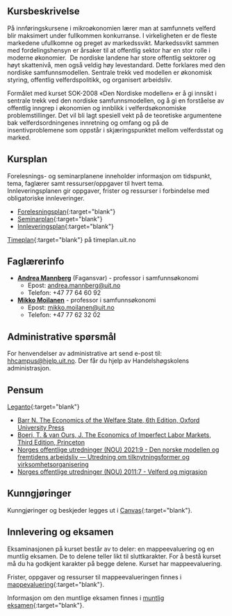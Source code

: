 
## Kursbeskrivelse 
På innføringskursene i mikroøkonomien lærer man at samfunnets velferd blir maksimert under fullkommen konkurranse. I virkeligheten er de fleste markedene ufullkomne og preget av markedssvikt. Markedssvikt sammen med fordelingshensyn er årsaker til at offentlig sektor har en stor rolle i moderne økonomier.  De nordiske landene har store offentlig sektorer og høyt skattenivå, men også veldig høy levestandard. Dette forklares med den nordiske samfunnsmodellen. Sentrale trekk ved modellen er økonomisk styring, offentlig velferdspolitikk, og organisert arbeidsliv. 


Formålet med kurset SOK-2008 «Den Nordiske modellen» er å gi innsikt i sentrale trekk ved den nordiske samfunnsmodellen, og å gi en forståelse av offentlig inngrep i økonomien og innblikk i velferdsøkonomiske problemstillinger. Det vil bli lagt spesiell vekt på de teoretiske argumentene bak velferdsordningenes innretning og omfang og på de insentivproblemene som oppstår i skjæringspunktet mellom velferdsstat og marked.

## Kursplan  

Forelesnings- og seminarplanene inneholder informasjon om tidspunkt, tema, faglærer samt ressurser/oppgaver til hvert tema.  
Innleveringsplanen gir oppgaver, frister og ressurser i forbindelse med obligatoriske innleveringer.  

- [Forelesningsplan](forelesningsplan.html){:target="blank"}
- [Seminarplan](seminarplan.html){:target="blank"}
- [Innleveringsplan](innleveringer.html){:target="blank"}   


[Timeplan](https://timeplan.uit.no/){:target="blank"} på timeplan.uit.no

## Faglærerinfo
- <strong>[Andrea Mannberg](https://uit.no/ansatte/andrea.mannberg)</strong> (Fagansvar) - professor i samfunnsøkonomi
  - Epost: andrea.mannberg@uit.no
  - Telefon: +47 77 64 60 92
- <strong>[Mikko Moilanen](https://en.uit.no/ansatte/person?p_document_id=200602)</strong> - professor i samfunnsøkonomi
  - Epost: mikko.moilanen@uit.no
  - Telefon: +47 77 62 32 02

## Administrative spørsmål

For henvendelser av administrative art send e-post til: <hhcampus@hjelp.uit.no>. Der får du hjelp av Handelshøgskolens administrasjon.


## Pensum 

[Leganto]([https://bibsys-c.alma.exlibrisgroup.com/leganto/](https://bibsys-c.alma.exlibrisgroup.com/leganto/readinglist/searchlists/10569806780002205?auth=SAML)){:target="blank"}  

- [Barr N. The Economics of the Welfare State, 6th Edition, Oxford University Press](https://www.akademika.no/9780198748588/pedagogikk-og-samfunnsvitenskap/samfunnsokonomi/economics-welfare-state)
- [Boeri, T. & van Ours, J. The Economics of Imperfect Labor Markets, Third Edition, Princeton](https://www.akademika.no/economics-imperfect-labor-markets-third-edition/ours-tito-boeri-jan-van/9780691208824)
- [Norges offentlige utredninger (NOU) 2021:9 - Den norske modellen og fremtidens arbeidsliv — Utredning om tilknytningsformer og virksomhetsorganisering](https://www.regjeringen.no/no/dokumenter/nou-2021-9/id2862895/)
- [Norges offentlige utredninger (NOU) 2011:7 - Velferd og migrasjon](https://www.regjeringen.no/no/dokumenter/nou-2011-07/id642496/)


## Kunngjøringer  

Kunngjøringer og beskjeder legges ut i [Canvas](https://uit.instructure.com/){:target="blank"}.


## Innlevering og eksamen  

Eksaminasjonen på kurset består av to deler: en mappeevaluering og en muntlig eksamen. De to delene teller likt til sluttkarakter. For å bestå kurset må du ha godkjent karakter på begge delene. Kurset har mappeevaluering.   

Frister, oppgaver og ressurser til mappeevalueringen finnes i [mappevaluering](mappeevaluering.html){:target="blank"}. 

Informasjon om den muntlige eksamen finnes i [muntlig eksamen](muntligeksamen.html){:target="blank"}. 

